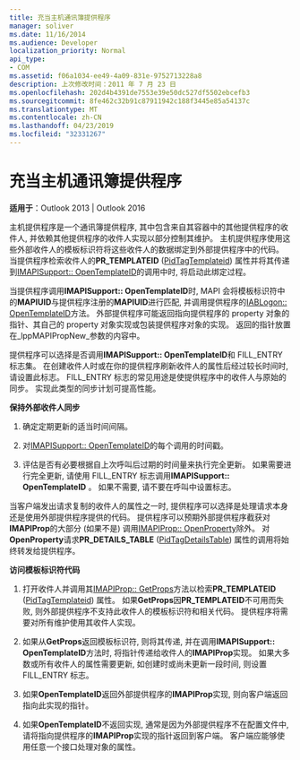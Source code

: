 ```yaml
---
title: 充当主机通讯簿提供程序
manager: soliver
ms.date: 11/16/2014
ms.audience: Developer
localization_priority: Normal
api_type:
- COM
ms.assetid: f06a1034-ee49-4a09-831e-9752713228a8
description: 上次修改时间：2011 年 7 月 23 日
ms.openlocfilehash: 202d4b4391de7553e39e50dc527df5502ebcefb3
ms.sourcegitcommit: 8fe462c32b91c87911942c188f3445e85a54137c
ms.translationtype: MT
ms.contentlocale: zh-CN
ms.lasthandoff: 04/23/2019
ms.locfileid: "32331267"
---
```

# <a name="acting-as-a-host-address-book-provider"></a>充当主机通讯簿提供程序

  
  
**适用于**：Outlook 2013 | Outlook 2016 
  
主机提供程序是一个通讯簿提供程序, 其中包含来自其容器中的其他提供程序的收件人, 并依赖其他提供程序的收件人实现以部分控制其维护。 主机提供程序使用这些外部收件人的模板标识符将这些收件人的数据绑定到外部提供程序中的代码。 当提供程序检索收件人的**PR_TEMPLATEID** ([PidTagTemplateid](pidtagtemplateid-canonical-property.md)) 属性并将其传递到[IMAPISupport:: OpenTemplateID](imapisupport-opentemplateid.md)的调用中时, 将启动此绑定过程。 
  
当提供程序调用**IMAPISupport:: OpenTemplateID**时, MAPI 会将模板标识符中的**MAPIUID**与提供程序注册的**MAPIUID**进行匹配, 并调用提供程序的[IABLogon:: OpenTemplateID](iablogon-opentemplateid.md)方法。 外部提供程序可能返回指向提供程序的 property 对象的指针、其自己的 property 对象实现或包装提供程序对象的实现。 返回的指针放置在_lppMAPIPropNew_参数的内容中。 
  
提供程序可以选择是否调用**IMAPISupport:: OpenTemplateID**和 FILL_ENTRY 标志集。 在创建收件人时或在你的提供程序刷新收件人的属性后经过较长时间时, 请设置此标志。 FILL_ENTRY 标志的常见用途是使提供程序中的收件人与原始的同步。 实现此类型的同步计划可提高性能。 
  
 **保持外部收件人同步**
  
1. 确定定期更新的适当时间间隔。 
    
2. 对[IMAPISupport:: OpenTemplateID](imapisupport-opentemplateid.md)的每个调用的时间戳。 
    
3. 评估是否有必要根据自上次呼叫后过期的时间量来执行完全更新。 如果需要进行完全更新, 请使用 FILL_ENTRY 标志调用**IMAPISupport:: OpenTemplateID** 。 如果不需要, 请不要在呼叫中设置标志。 
    
当客户端发出请求复制的收件人的属性之一时, 提供程序可以选择是处理请求本身还是使用外部提供程序提供的代码。 提供程序可以预期外部提供程序截获对**IMAPIProp**的大部分 (如果不是) 调用[IMAPIProp:: OpenProperty](imapiprop-openproperty.md)除外。 对**OpenProperty**请求**PR_DETAILS_TABLE** ([PidTagDetailsTable](pidtagdetailstable-canonical-property.md)) 属性的调用将始终转发给提供程序。
  
 **访问模板标识符代码**
  
1. 打开收件人并调用其[IMAPIProp:: GetProps](imapiprop-getprops.md)方法以检索**PR_TEMPLATEID** ([PidTagTemplateid](pidtagtemplateid-canonical-property.md)) 属性。 如果**GetProps**因**PR_TEMPLATEID**不可用而失败, 则外部提供程序不支持此收件人的模板标识符和相关代码。 提供程序将需要对所有维护使用其收件人实现。 
    
2. 如果从**GetProps**返回模板标识符, 则将其传递, 并在调用**IMAPISupport:: OpenTemplateID**方法时, 将指针传递给收件人的**IMAPIProp**实现。 如果大多数或所有收件人的属性需要更新, 如创建时或尚未更新一段时间, 则设置 FILL_ENTRY 标志。 
    
3. 如果**OpenTemplateID**返回外部提供程序的**IMAPIProp**实现, 则向客户端返回指向此实现的指针。 
    
4. 如果**OpenTemplateID**不返回实现, 通常是因为外部提供程序不在配置文件中, 请将指向提供程序的**IMAPIProp**实现的指针返回到客户端。 客户端应能够使用任意一个接口处理对象的属性。 
    

